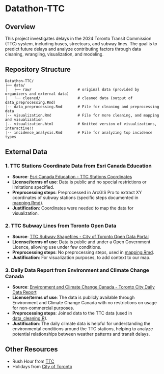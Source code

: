 # Datathon-TTC

## Overview
This project investigates delays in the 2024 Toronto Transit Commission (TTC) system, including buses, streetcars, and subway lines. The goal is to predict future delays and analyze contributing factors through data cleaning, wrangling, visualization, and modeling.

## Repository Structure
```
Datathon-TTC/
├── data/
│   ├── raw/                     # original data (provided by organizers and external data)
│   └── cleaned/                 # cleaned data (output of data_preprocessing.Rmd)
│-- data_preprocessing.Rmd       # File for cleaning and preprocessing data
│-- visualization.Rmd            # File for more cleaning, and mapping and visualization
|-- visualization.html           # Knitted version of visualizations, interactive!!
|-- incidence_analysis.Rmd       # File for analyzing top incidence types
```

## External Data

### 1. TTC Stations Coordinate Data from Esri Canada Education
- **Source**: [Esri Canada Education - TTC Stations Coordinates](https://www.arcgis.com/home/item.html?id=05200e06ff524319bde9f16e5955496b)
- **License/terms of use**: Data is public and no special restrictions or limitations specified.
- **Preprocessing steps**: Preprocessed in ArcGIS Pro to extract XY coordinates of subway stations (specific steps documented in [mapping.Rmd](mapping.Rmd)).
- **Justification**: Coordinates were needed to map the data for visualization.

### 2. TTC Subway Lines from Toronto Open Data
- **Source**: [TTC Subway Shapefiles - City of Toronto Open Data Portal](https://open.toronto.ca/dataset/ttc-subway-shapefiles/)
- **License/terms of use**: Data is public and under a Open Government Licence, allowing use under few conditions.
- **Preprocessing steps**: No preprocessing steps, used in [mapping.Rmd](mapping.Rmd).
- **Justification**: For visualization purposes, to add context to our map.

### 3. Daily Data Report from Environment and Climate Change Canada
- **Source**: [Environment and Climate Change Canada - Toronto City Daily Data Report](https://climate.weather.gc.ca/climate_data/daily_data_e.html?hlyRange=2002-06-04%7C2025-02-28&dlyRange=2002-06-04%7C2025-02-28&mlyRange=2003-07-01%7C2006-12-01&StationID=31688&Prov=ON&urlExtension=_e.html&searchType=stnProx&optLimit=specDate&Month=1&Day=6&StartYear=1840&EndYear=2018&Year=2024&selRowPerPage=25&Line=0&txtRadius=25&optProxType=navLink&txtLatDecDeg=43.6275&txtLongDecDeg=-79.396111111111&timeframe=2)
- **License/terms of use**: The data is publicly available through Environment and Climate Change Canada with no restrictions on usage for non-commercial purposes.
- **Preprocessing steps**: Joined data to the TTC data (used in [data_cleaning.R](data_cleaning.R)).
- **Justification**: The daily climate data is helpful for understanding the environmental conditions around the TTC stations, helping to analyze potential relationships between weather patterns and transit delays.

## Other Resources
- Rush Hour from [TTC](https://www.ttc.ca/routes-and-schedules/1/1/13816)
- Holidays from [City of Toronto](https://www.toronto.ca/home/contact-us/statutory-holidays/)

